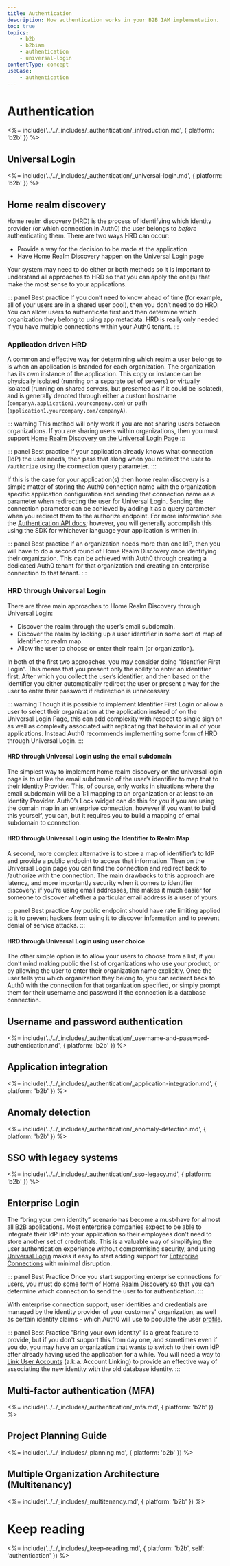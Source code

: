 ```yaml
---
title: Authentication
description: How authentication works in your B2B IAM implementation.
toc: true
topics:
    - b2b
    - b2biam
    - authentication
    - universal-login
contentType: concept
useCase:
    - authentication
---
```

# Authentication

<%= include('../../_includes/_authentication/_introduction.md', { platform: 'b2b' }) %>

## Universal Login

<%= include('../../_includes/_authentication/_universal-login.md', { platform: 'b2b' }) %>

## Home realm discovery

Home realm discovery (HRD) is the process of identifying which identity provider (or which connection in Auth0) the user belongs to *before* authenticating them. There are two ways HRD can occur:

* Provide a way for the decision to be made at the application
* Have Home Realm Discovery happen on the Universal Login page

Your system may need to do either or both methods so it is important to understand all approaches to HRD so that you can apply the one(s) that make the most sense to your applications.

::: panel Best practice
If you don’t need to know ahead of time (for example, all of your users are in a shared user pool), then you don’t need to do HRD. You can allow users to authenticate first and then determine which organization they belong to using app metadata.  HRD is really only needed if you have multiple connections within your Auth0 tenant.
:::

### Application driven HRD

A common and effective way for determining which realm a user belongs to is when an application is branded for each organization.  The organization has its own instance of the application.  This copy or instance can be physically isolated (running on a separate set of servers) or virtually isolated (running on shared servers, but presented as if it could be isolated), and is generally denoted through either a custom hostname (`companyA.application1.yourcompany.com`) or path (`application1.yourcompany.com/companyA`).

::: warning
This method will only work if you are not sharing users between organizations.  If you are sharing users within organizations, then you must support [Home Realm Discovery on the Universal Login Page](#hrd-through-universal-login)
:::

::: panel Best practice
If your application already knows what connection (IdP) the user needs, then pass that along when you redirect the user to `/authorize` using the connection query parameter.
:::

If this is the case for your application(s) then home realm discovery is a simple matter of storing the Auth0 connection name with the organization specific application configuration and sending that connection name as a parameter when redirecting the user for Universal Login. Sending the connection parameter can be achieved by adding it as a query parameter when you redirect them to the authorize endpoint. For more information see the [Authentication API docs](/api/authentication#authorization-code-flow); however, you will generally accomplish this using the SDK for whichever language your application is written in.

::: panel Best practice
If an organization needs more than one IdP, then you will have to do a second round of Home Realm Discovery once identifying their organization.  This can be achieved with Auth0 through creating a dedicated Auth0 tenant for that organization and creating an enterprise connection to that tenant.
:::

### HRD through Universal Login

There are three main approaches to Home Realm Discovery through Universal Login:

* Discover the realm through the user’s email subdomain.
* Discover the realm by looking up a user identifier in some sort of map of identifier to realm map.
* Allow the user to choose or enter their realm (or organization).

In both of the first two approaches, you may consider doing “Identifier First Login”. This means that you present only the ability to enter an identifier first.  After which you collect the user’s identifier, and then based on the identifier you either automatically redirect the user or present a way for the user to enter their password if redirection is unnecessary.

::: warning
Though it is possible to implement Identifier First Login or allow a user to select their organization at the application instead of on the Universal Login Page, this can add complexity with respect to single sign on as well as complexity associated with replicating that behavior in all of your applications.  Instead Auth0 recommends implementing some form of HRD through Universal Login.
:::

#### HRD through Universal Login using the email subdomain

The simplest way to implement home realm discovery on the universal login page is to utilize the email subdomain of the user’s identifier to map that to their Identity Provider. This, of course, only works in situations where the email subdomain will be a 1:1 mapping to an organization or at least to an Identity Provider.  Auth0’s Lock widget can do this for you if you are using the domain map in an enterprise connection, however if you want to build this yourself, you can, but it requires you to build a mapping of email subdomain to connection.

#### HRD through Universal Login using the Identifier to Realm Map

A second, more complex alternative is to store a map of identifier’s to IdP and provide a public endpoint to access that information.  Then on the Universal Login page you can find the connection and redirect back to /authorize with the connection.  The main drawbacks to this approach are latency, and more importantly security when it comes to identifier discovery: if you’re using email addresses, this makes it much easier for someone to discover whether a particular email address is a user of yours.

::: panel Best practice
Any public endpoint should have rate limiting applied to it to prevent hackers from using it to discover information and to prevent denial of service attacks.
:::

#### HRD through Universal Login using user choice

The other simple option is to allow your users to choose from a list, if you don’t mind making public the list of organizations who use your product, or by allowing the user to enter their organization name explicitly.  Once the user tells you which organization they belong to, you can redirect back to Auth0 with the connection for that organization specified, or simply prompt them for their username and password if the connection is a database connection.

## Username and password authentication

<%= include('../../_includes/_authentication/_username-and-password-authentication.md', { platform: 'b2b' }) %>

## Application integration

<%= include('../../_includes/_authentication/_application-integration.md', { platform: 'b2b' }) %>

## Anomaly detection

<%= include('../../_includes/_authentication/_anomaly-detection.md', { platform: 'b2b' }) %>

## SSO with legacy systems

<%= include('../../_includes/_authentication/_sso-legacy.md', { platform: 'b2b' }) %>

## Enterprise Login

The “bring your own identity” scenario has become a must-have for almost all B2B applications.  Most enterprise companies expect to be able to integrate their IdP into your application so their employees don't need to store another set of credentials.  This is a valuable way of simplifying the user authentication experience without compromising security, and using [Universal Login](#universal-login) makes it easy to start adding support for [Enterprise Connections](/connections/identity-providers-enterprise) with minimal disruption.

::: panel Best Practice
Once you start supporting enterprise connections for users, you must do some form of [Home Realm Discovery](#home-realm-discovery) so that you can determine which connection to send the user to for authentication.
:::

With enterprise connection support, user identities and credentials are managed by the identity provider of your customers' organization, as well as certain identity claims - which Auth0 will use to populate the user [profile](/architecture-scenarios/implementation/b2b/b2b-profile-mgmt).

::: panel Best Practice
"Bring your own identity" is a great feature to provide, but if you don't support this from day one, and sometimes even if you do, you may have an organization that wants to switch to their own IdP after already having used the application for a while.  You will need a way to [Link User Accounts](/link-accounts) (a.k.a. Account Linking) to provide an effective way of associating the new identity with the old database identity.
:::

## Multi-factor authentication (MFA)

<%= include('../../_includes/_authentication/_mfa.md', { platform: 'b2b' }) %>

## Project Planning Guide

<%= include('../../_includes/_planning.md', { platform: 'b2b' }) %>

## Multiple Organization Architecture (Multitenancy)

<%= include('../../_includes/_multitenancy.md', { platform: 'b2b' }) %>

# Keep reading

<%= include('../../_includes/_keep-reading.md', { platform: 'b2b', self: 'authentication' }) %>
